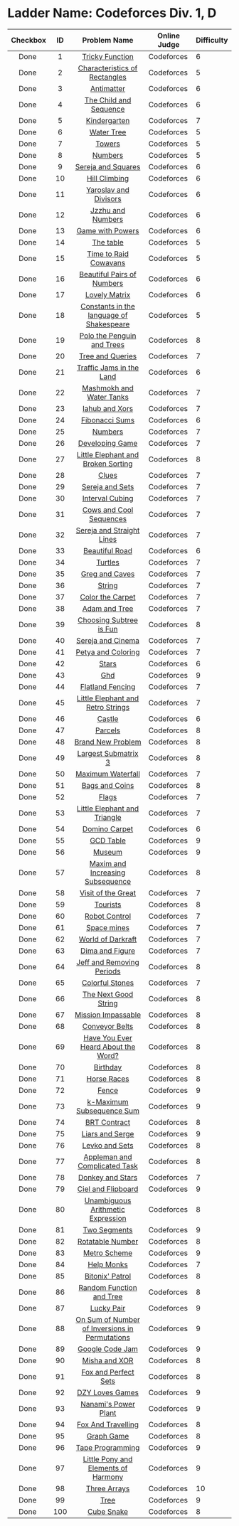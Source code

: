 # Ladder Name: Codeforces Div. 1, D

| Checkbox | ID  | Problem Name | Online Judge | Difficulty |
|---|:---:|:---:|---|---|
|<img src="https://a2oj.thao.pw/?handle=T--&url=http%3A//codeforces.com/problemset/problem/429/D" width="13px"/> Done|1|[Tricky Function](http://codeforces.com/problemset/problem/429/D)|Codeforces|6|
|<img src="https://a2oj.thao.pw/?handle=T--&url=http%3A//codeforces.com/problemset/problem/333/D" width="13px"/> Done|2|[Characteristics of Rectangles](http://codeforces.com/problemset/problem/333/D)|Codeforces|5|
|<img src="https://a2oj.thao.pw/?handle=T--&url=http%3A//codeforces.com/problemset/problem/383/D" width="13px"/> Done|3|[Antimatter](http://codeforces.com/problemset/problem/383/D)|Codeforces|6|
|<img src="https://a2oj.thao.pw/?handle=T--&url=http%3A//codeforces.com/problemset/problem/438/D" width="13px"/> Done|4|[The Child and Sequence](http://codeforces.com/problemset/problem/438/D)|Codeforces|6|
|<img src="https://a2oj.thao.pw/?handle=T--&url=http%3A//codeforces.com/problemset/problem/484/D" width="13px"/> Done|5|[Kindergarten](http://codeforces.com/problemset/problem/484/D)|Codeforces|7|
|<img src="https://a2oj.thao.pw/?handle=T--&url=http%3A//codeforces.com/problemset/problem/343/D" width="13px"/> Done|6|[Water Tree](http://codeforces.com/problemset/problem/343/D)|Codeforces|5|
|<img src="https://a2oj.thao.pw/?handle=T--&url=http%3A//codeforces.com/problemset/problem/229/D" width="13px"/> Done|7|[Towers](http://codeforces.com/problemset/problem/229/D)|Codeforces|5|
|<img src="https://a2oj.thao.pw/?handle=T--&url=http%3A//codeforces.com/problemset/problem/128/D" width="13px"/> Done|8|[Numbers](http://codeforces.com/problemset/problem/128/D)|Codeforces|5|
|<img src="https://a2oj.thao.pw/?handle=T--&url=http%3A//codeforces.com/problemset/problem/425/D" width="13px"/> Done|9|[Sereja and Squares](http://codeforces.com/problemset/problem/425/D)|Codeforces|6|
|<img src="https://a2oj.thao.pw/?handle=T--&url=http%3A//codeforces.com/problemset/problem/406/D" width="13px"/> Done|10|[Hill Climbing](http://codeforces.com/problemset/problem/406/D)|Codeforces|6|
|<img src="https://a2oj.thao.pw/?handle=T--&url=http%3A//codeforces.com/problemset/problem/301/D" width="13px"/> Done|11|[Yaroslav and Divisors](http://codeforces.com/problemset/problem/301/D)|Codeforces|6|
|<img src="https://a2oj.thao.pw/?handle=T--&url=http%3A//codeforces.com/problemset/problem/449/D" width="13px"/> Done|12|[Jzzhu and Numbers](http://codeforces.com/problemset/problem/449/D)|Codeforces|6|
|<img src="https://a2oj.thao.pw/?handle=T--&url=http%3A//codeforces.com/problemset/problem/317/D" width="13px"/> Done|13|[Game with Powers](http://codeforces.com/problemset/problem/317/D)|Codeforces|6|
|<img src="https://a2oj.thao.pw/?handle=T--&url=http%3A//codeforces.com/problemset/problem/226/D" width="13px"/> Done|14|[The table](http://codeforces.com/problemset/problem/226/D)|Codeforces|5|
|<img src="https://a2oj.thao.pw/?handle=T--&url=http%3A//codeforces.com/problemset/problem/103/D" width="13px"/> Done|15|[Time to Raid Cowavans](http://codeforces.com/problemset/problem/103/D)|Codeforces|5|
|<img src="https://a2oj.thao.pw/?handle=T--&url=http%3A//codeforces.com/problemset/problem/403/D" width="13px"/> Done|16|[Beautiful Pairs of Numbers](http://codeforces.com/problemset/problem/403/D)|Codeforces|6|
|<img src="https://a2oj.thao.pw/?handle=T--&url=http%3A//codeforces.com/problemset/problem/274/D" width="13px"/> Done|17|[Lovely Matrix](http://codeforces.com/problemset/problem/274/D)|Codeforces|6|
|<img src="https://a2oj.thao.pw/?handle=T--&url=http%3A//codeforces.com/problemset/problem/132/D" width="13px"/> Done|18|[Constants in the language of Shakespeare](http://codeforces.com/problemset/problem/132/D)|Codeforces|5|
|<img src="https://a2oj.thao.pw/?handle=T--&url=http%3A//codeforces.com/problemset/problem/288/D" width="13px"/> Done|19|[Polo the Penguin and Trees ](http://codeforces.com/problemset/problem/288/D)|Codeforces|8|
|<img src="https://a2oj.thao.pw/?handle=T--&url=http%3A//codeforces.com/problemset/problem/375/D" width="13px"/> Done|20|[Tree and Queries](http://codeforces.com/problemset/problem/375/D)|Codeforces|7|
|<img src="https://a2oj.thao.pw/?handle=T--&url=http%3A//codeforces.com/problemset/problem/498/D" width="13px"/> Done|21|[Traffic Jams in the Land](http://codeforces.com/problemset/problem/498/D)|Codeforces|6|
|<img src="https://a2oj.thao.pw/?handle=T--&url=http%3A//codeforces.com/problemset/problem/414/D" width="13px"/> Done|22|[Mashmokh and Water Tanks](http://codeforces.com/problemset/problem/414/D)|Codeforces|7|
|<img src="https://a2oj.thao.pw/?handle=T--&url=http%3A//codeforces.com/problemset/problem/341/D" width="13px"/> Done|23|[Iahub and Xors](http://codeforces.com/problemset/problem/341/D)|Codeforces|7|
|<img src="https://a2oj.thao.pw/?handle=T--&url=http%3A//codeforces.com/problemset/problem/126/D" width="13px"/> Done|24|[Fibonacci Sums](http://codeforces.com/problemset/problem/126/D)|Codeforces|6|
|<img src="https://a2oj.thao.pw/?handle=T--&url=http%3A//codeforces.com/problemset/problem/83/D" width="13px"/> Done|25|[Numbers](http://codeforces.com/problemset/problem/83/D)|Codeforces|7|
|<img src="https://a2oj.thao.pw/?handle=T--&url=http%3A//codeforces.com/problemset/problem/377/D" width="13px"/> Done|26|[Developing Game](http://codeforces.com/problemset/problem/377/D)|Codeforces|7|
|<img src="https://a2oj.thao.pw/?handle=T--&url=http%3A//codeforces.com/problemset/problem/258/D" width="13px"/> Done|27|[Little Elephant and Broken Sorting](http://codeforces.com/problemset/problem/258/D)|Codeforces|8|
|<img src="https://a2oj.thao.pw/?handle=T--&url=http%3A//codeforces.com/problemset/problem/156/D" width="13px"/> Done|28|[Clues](http://codeforces.com/problemset/problem/156/D)|Codeforces|7|
|<img src="https://a2oj.thao.pw/?handle=T--&url=http%3A//codeforces.com/problemset/problem/367/D" width="13px"/> Done|29|[Sereja and Sets](http://codeforces.com/problemset/problem/367/D)|Codeforces|7|
|<img src="https://a2oj.thao.pw/?handle=T--&url=http%3A//codeforces.com/problemset/problem/311/D" width="13px"/> Done|30|[Interval Cubing](http://codeforces.com/problemset/problem/311/D)|Codeforces|7|
|<img src="https://a2oj.thao.pw/?handle=T--&url=http%3A//codeforces.com/problemset/problem/283/D" width="13px"/> Done|31|[Cows and Cool Sequences](http://codeforces.com/problemset/problem/283/D)|Codeforces|7|
|<img src="https://a2oj.thao.pw/?handle=T--&url=http%3A//codeforces.com/problemset/problem/314/D" width="13px"/> Done|32|[Sereja and Straight Lines](http://codeforces.com/problemset/problem/314/D)|Codeforces|7|
|<img src="https://a2oj.thao.pw/?handle=T--&url=http%3A//codeforces.com/problemset/problem/87/D" width="13px"/> Done|33|[Beautiful Road](http://codeforces.com/problemset/problem/87/D)|Codeforces|6|
|<img src="https://a2oj.thao.pw/?handle=T--&url=http%3A//codeforces.com/problemset/problem/348/D" width="13px"/> Done|34|[Turtles](http://codeforces.com/problemset/problem/348/D)|Codeforces|7|
|<img src="https://a2oj.thao.pw/?handle=T--&url=http%3A//codeforces.com/problemset/problem/295/D" width="13px"/> Done|35|[Greg and Caves](http://codeforces.com/problemset/problem/295/D)|Codeforces|7|
|<img src="https://a2oj.thao.pw/?handle=T--&url=http%3A//codeforces.com/problemset/problem/123/D" width="13px"/> Done|36|[String](http://codeforces.com/problemset/problem/123/D)|Codeforces|7|
|<img src="https://a2oj.thao.pw/?handle=T--&url=http%3A//codeforces.com/problemset/problem/297/D" width="13px"/> Done|37|[Color the Carpet](http://codeforces.com/problemset/problem/297/D)|Codeforces|7|
|<img src="https://a2oj.thao.pw/?handle=T--&url=http%3A//codeforces.com/problemset/problem/442/D" width="13px"/> Done|38|[Adam and Tree](http://codeforces.com/problemset/problem/442/D)|Codeforces|7|
|<img src="https://a2oj.thao.pw/?handle=T--&url=http%3A//codeforces.com/problemset/problem/372/D" width="13px"/> Done|39|[Choosing Subtree is Fun](http://codeforces.com/problemset/problem/372/D)|Codeforces|8|
|<img src="https://a2oj.thao.pw/?handle=T--&url=http%3A//codeforces.com/problemset/problem/380/D" width="13px"/> Done|40|[Sereja and Cinema](http://codeforces.com/problemset/problem/380/D)|Codeforces|7|
|<img src="https://a2oj.thao.pw/?handle=T--&url=http%3A//codeforces.com/problemset/problem/111/D" width="13px"/> Done|41|[Petya and Coloring](http://codeforces.com/problemset/problem/111/D)|Codeforces|7|
|<img src="https://a2oj.thao.pw/?handle=T--&url=http%3A//codeforces.com/problemset/problem/213/D" width="13px"/> Done|42|[Stars](http://codeforces.com/problemset/problem/213/D)|Codeforces|6|
|<img src="https://a2oj.thao.pw/?handle=T--&url=http%3A//codeforces.com/problemset/problem/364/D" width="13px"/> Done|43|[Ghd](http://codeforces.com/problemset/problem/364/D)|Codeforces|9|
|<img src="https://a2oj.thao.pw/?handle=T--&url=http%3A//codeforces.com/problemset/problem/154/D" width="13px"/> Done|44|[Flatland Fencing](http://codeforces.com/problemset/problem/154/D)|Codeforces|7|
|<img src="https://a2oj.thao.pw/?handle=T--&url=http%3A//codeforces.com/problemset/problem/204/D" width="13px"/> Done|45|[Little Elephant and Retro Strings](http://codeforces.com/problemset/problem/204/D)|Codeforces|7|
|<img src="https://a2oj.thao.pw/?handle=T--&url=http%3A//codeforces.com/problemset/problem/101/D" width="13px"/> Done|46|[Castle](http://codeforces.com/problemset/problem/101/D)|Codeforces|6|
|<img src="https://a2oj.thao.pw/?handle=T--&url=http%3A//codeforces.com/problemset/problem/480/D" width="13px"/> Done|47|[Parcels](http://codeforces.com/problemset/problem/480/D)|Codeforces|8|
|<img src="https://a2oj.thao.pw/?handle=T--&url=http%3A//codeforces.com/problemset/problem/201/D" width="13px"/> Done|48|[Brand New Problem](http://codeforces.com/problemset/problem/201/D)|Codeforces|8|
|<img src="https://a2oj.thao.pw/?handle=T--&url=http%3A//codeforces.com/problemset/problem/407/D" width="13px"/> Done|49|[Largest Submatrix 3](http://codeforces.com/problemset/problem/407/D)|Codeforces|8|
|<img src="https://a2oj.thao.pw/?handle=T--&url=http%3A//codeforces.com/problemset/problem/269/D" width="13px"/> Done|50|[Maximum Waterfall](http://codeforces.com/problemset/problem/269/D)|Codeforces|7|
|<img src="https://a2oj.thao.pw/?handle=T--&url=http%3A//codeforces.com/problemset/problem/356/D" width="13px"/> Done|51|[Bags and Coins](http://codeforces.com/problemset/problem/356/D)|Codeforces|8|
|<img src="https://a2oj.thao.pw/?handle=T--&url=http%3A//codeforces.com/problemset/problem/93/D" width="13px"/> Done|52|[Flags](http://codeforces.com/problemset/problem/93/D)|Codeforces|7|
|<img src="https://a2oj.thao.pw/?handle=T--&url=http%3A//codeforces.com/problemset/problem/220/D" width="13px"/> Done|53|[Little Elephant and Triangle](http://codeforces.com/problemset/problem/220/D)|Codeforces|7|
|<img src="https://a2oj.thao.pw/?handle=T--&url=http%3A//codeforces.com/problemset/problem/77/D" width="13px"/> Done|54|[Domino Carpet](http://codeforces.com/problemset/problem/77/D)|Codeforces|6|
|<img src="https://a2oj.thao.pw/?handle=T--&url=http%3A//codeforces.com/problemset/problem/338/D" width="13px"/> Done|55|[GCD Table](http://codeforces.com/problemset/problem/338/D)|Codeforces|9|
|<img src="https://a2oj.thao.pw/?handle=T--&url=http%3A//codeforces.com/problemset/problem/113/D" width="13px"/> Done|56|[Museum](http://codeforces.com/problemset/problem/113/D)|Codeforces|9|
|<img src="https://a2oj.thao.pw/?handle=T--&url=http%3A//codeforces.com/problemset/problem/261/D" width="13px"/> Done|57|[Maxim and Increasing Subsequence](http://codeforces.com/problemset/problem/261/D)|Codeforces|8|
|<img src="https://a2oj.thao.pw/?handle=T--&url=http%3A//codeforces.com/problemset/problem/185/D" width="13px"/> Done|58|[Visit of the Great](http://codeforces.com/problemset/problem/185/D)|Codeforces|7|
|<img src="https://a2oj.thao.pw/?handle=T--&url=http%3A//codeforces.com/problemset/problem/286/D" width="13px"/> Done|59|[Tourists](http://codeforces.com/problemset/problem/286/D)|Codeforces|8|
|<img src="https://a2oj.thao.pw/?handle=T--&url=http%3A//codeforces.com/problemset/problem/346/D" width="13px"/> Done|60|[Robot Control](http://codeforces.com/problemset/problem/346/D)|Codeforces|7|
|<img src="https://a2oj.thao.pw/?handle=T--&url=http%3A//codeforces.com/problemset/problem/89/D" width="13px"/> Done|61|[Space mines](http://codeforces.com/problemset/problem/89/D)|Codeforces|7|
|<img src="https://a2oj.thao.pw/?handle=T--&url=http%3A//codeforces.com/problemset/problem/138/D" width="13px"/> Done|62|[World of Darkraft](http://codeforces.com/problemset/problem/138/D)|Codeforces|7|
|<img src="https://a2oj.thao.pw/?handle=T--&url=http%3A//codeforces.com/problemset/problem/273/D" width="13px"/> Done|63|[Dima and Figure](http://codeforces.com/problemset/problem/273/D)|Codeforces|7|
|<img src="https://a2oj.thao.pw/?handle=T--&url=http%3A//codeforces.com/problemset/problem/351/D" width="13px"/> Done|64|[Jeff and Removing Periods](http://codeforces.com/problemset/problem/351/D)|Codeforces|8|
|<img src="https://a2oj.thao.pw/?handle=T--&url=http%3A//codeforces.com/problemset/problem/264/D" width="13px"/> Done|65|[Colorful Stones](http://codeforces.com/problemset/problem/264/D)|Codeforces|7|
|<img src="https://a2oj.thao.pw/?handle=T--&url=http%3A//codeforces.com/problemset/problem/196/D" width="13px"/> Done|66|[The Next Good String](http://codeforces.com/problemset/problem/196/D)|Codeforces|8|
|<img src="https://a2oj.thao.pw/?handle=T--&url=http%3A//codeforces.com/problemset/problem/150/D" width="13px"/> Done|67|[Mission Impassable](http://codeforces.com/problemset/problem/150/D)|Codeforces|8|
|<img src="https://a2oj.thao.pw/?handle=T--&url=http%3A//codeforces.com/problemset/problem/487/D" width="13px"/> Done|68|[Conveyor Belts](http://codeforces.com/problemset/problem/487/D)|Codeforces|8|
|<img src="https://a2oj.thao.pw/?handle=T--&url=http%3A//codeforces.com/problemset/problem/319/D" width="13px"/> Done|69|[Have You Ever Heard About the Word?](http://codeforces.com/problemset/problem/319/D)|Codeforces|8|
|<img src="https://a2oj.thao.pw/?handle=T--&url=http%3A//codeforces.com/problemset/problem/494/D" width="13px"/> Done|70|[Birthday](http://codeforces.com/problemset/problem/494/D)|Codeforces|8|
|<img src="https://a2oj.thao.pw/?handle=T--&url=http%3A//codeforces.com/problemset/problem/95/D" width="13px"/> Done|71|[Horse Races](http://codeforces.com/problemset/problem/95/D)|Codeforces|8|
|<img src="https://a2oj.thao.pw/?handle=T--&url=http%3A//codeforces.com/problemset/problem/232/D" width="13px"/> Done|72|[Fence](http://codeforces.com/problemset/problem/232/D)|Codeforces|9|
|<img src="https://a2oj.thao.pw/?handle=T--&url=http%3A//codeforces.com/problemset/problem/280/D" width="13px"/> Done|73|[k-Maximum Subsequence Sum](http://codeforces.com/problemset/problem/280/D)|Codeforces|9|
|<img src="https://a2oj.thao.pw/?handle=T--&url=http%3A//codeforces.com/problemset/problem/187/D" width="13px"/> Done|74|[BRT Contract ](http://codeforces.com/problemset/problem/187/D)|Codeforces|8|
|<img src="https://a2oj.thao.pw/?handle=T--&url=http%3A//codeforces.com/problemset/problem/256/D" width="13px"/> Done|75|[Liars and Serge](http://codeforces.com/problemset/problem/256/D)|Codeforces|9|
|<img src="https://a2oj.thao.pw/?handle=T--&url=http%3A//codeforces.com/problemset/problem/360/D" width="13px"/> Done|76|[Levko and Sets](http://codeforces.com/problemset/problem/360/D)|Codeforces|8|
|<img src="https://a2oj.thao.pw/?handle=T--&url=http%3A//codeforces.com/problemset/problem/461/D" width="13px"/> Done|77|[Appleman and Complicated Task](http://codeforces.com/problemset/problem/461/D)|Codeforces|8|
|<img src="https://a2oj.thao.pw/?handle=T--&url=http%3A//codeforces.com/problemset/problem/249/D" width="13px"/> Done|78|[Donkey and Stars](http://codeforces.com/problemset/problem/249/D)|Codeforces|7|
|<img src="https://a2oj.thao.pw/?handle=T--&url=http%3A//codeforces.com/problemset/problem/321/D" width="13px"/> Done|79|[Ciel and Flipboard](http://codeforces.com/problemset/problem/321/D)|Codeforces|9|
|<img src="https://a2oj.thao.pw/?handle=T--&url=http%3A//codeforces.com/problemset/problem/115/D" width="13px"/> Done|80|[Unambiguous Arithmetic Expression](http://codeforces.com/problemset/problem/115/D)|Codeforces|8|
|<img src="https://a2oj.thao.pw/?handle=T--&url=http%3A//codeforces.com/problemset/problem/193/D" width="13px"/> Done|81|[Two Segments](http://codeforces.com/problemset/problem/193/D)|Codeforces|9|
|<img src="https://a2oj.thao.pw/?handle=T--&url=http%3A//codeforces.com/problemset/problem/303/D" width="13px"/> Done|82|[Rotatable Number](http://codeforces.com/problemset/problem/303/D)|Codeforces|8|
|<img src="https://a2oj.thao.pw/?handle=T--&url=http%3A//codeforces.com/problemset/problem/191/D" width="13px"/> Done|83|[Metro Scheme](http://codeforces.com/problemset/problem/191/D)|Codeforces|9|
|<img src="https://a2oj.thao.pw/?handle=T--&url=http%3A//codeforces.com/problemset/problem/98/D" width="13px"/> Done|84|[Help Monks](http://codeforces.com/problemset/problem/98/D)|Codeforces|7|
|<img src="https://a2oj.thao.pw/?handle=T--&url=http%3A//codeforces.com/problemset/problem/217/D" width="13px"/> Done|85|[Bitonix' Patrol](http://codeforces.com/problemset/problem/217/D)|Codeforces|8|
|<img src="https://a2oj.thao.pw/?handle=T--&url=http%3A//codeforces.com/problemset/problem/482/D" width="13px"/> Done|86|[Random Function and Tree](http://codeforces.com/problemset/problem/482/D)|Codeforces|8|
|<img src="https://a2oj.thao.pw/?handle=T--&url=http%3A//codeforces.com/problemset/problem/145/D" width="13px"/> Done|87|[Lucky Pair](http://codeforces.com/problemset/problem/145/D)|Codeforces|9|
|<img src="https://a2oj.thao.pw/?handle=T--&url=http%3A//codeforces.com/problemset/problem/396/D" width="13px"/> Done|88|[On Sum of Number of Inversions in Permutations](http://codeforces.com/problemset/problem/396/D)|Codeforces|9|
|<img src="https://a2oj.thao.pw/?handle=T--&url=http%3A//codeforces.com/problemset/problem/277/D" width="13px"/> Done|89|[Google Code Jam](http://codeforces.com/problemset/problem/277/D)|Codeforces|9|
|<img src="https://a2oj.thao.pw/?handle=T--&url=http%3A//codeforces.com/problemset/problem/504/D" width="13px"/> Done|90|[Misha and XOR](http://codeforces.com/problemset/problem/504/D)|Codeforces|8|
|<img src="https://a2oj.thao.pw/?handle=T--&url=http%3A//codeforces.com/problemset/problem/388/D" width="13px"/> Done|91|[Fox and Perfect Sets](http://codeforces.com/problemset/problem/388/D)|Codeforces|8|
|<img src="https://a2oj.thao.pw/?handle=T--&url=http%3A//codeforces.com/problemset/problem/446/D" width="13px"/> Done|92|[DZY Loves Games](http://codeforces.com/problemset/problem/446/D)|Codeforces|9|
|<img src="https://a2oj.thao.pw/?handle=T--&url=http%3A//codeforces.com/problemset/problem/434/D" width="13px"/> Done|93|[Nanami's Power Plant](http://codeforces.com/problemset/problem/434/D)|Codeforces|9|
|<img src="https://a2oj.thao.pw/?handle=T--&url=http%3A//codeforces.com/problemset/problem/512/D" width="13px"/> Done|94|[Fox And Travelling](http://codeforces.com/problemset/problem/512/D)|Codeforces|8|
|<img src="https://a2oj.thao.pw/?handle=T--&url=http%3A//codeforces.com/problemset/problem/235/D" width="13px"/> Done|95|[Graph Game](http://codeforces.com/problemset/problem/235/D)|Codeforces|8|
|<img src="https://a2oj.thao.pw/?handle=T--&url=http%3A//codeforces.com/problemset/problem/238/D" width="13px"/> Done|96|[Tape Programming](http://codeforces.com/problemset/problem/238/D)|Codeforces|9|
|<img src="https://a2oj.thao.pw/?handle=T--&url=http%3A//codeforces.com/problemset/problem/453/D" width="13px"/> Done|97|[Little Pony and Elements of Harmony](http://codeforces.com/problemset/problem/453/D)|Codeforces|9|
|<img src="https://a2oj.thao.pw/?handle=T--&url=http%3A//codeforces.com/problemset/problem/392/D" width="13px"/> Done|98|[Three Arrays](http://codeforces.com/problemset/problem/392/D)|Codeforces|10|
|<img src="https://a2oj.thao.pw/?handle=T--&url=http%3A//codeforces.com/problemset/problem/468/D" width="13px"/> Done|99|[Tree](http://codeforces.com/problemset/problem/468/D)|Codeforces|9|
|<img src="https://a2oj.thao.pw/?handle=T--&url=http%3A//codeforces.com/problemset/problem/198/D" width="13px"/> Done|100|[Cube Snake](http://codeforces.com/problemset/problem/198/D)|Codeforces|8|
